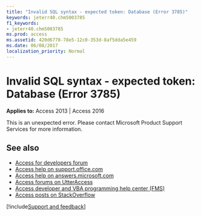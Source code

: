 ```yaml
---
title: "Invalid SQL syntax - expected token: Database (Error 3785)"
keywords: jeterr40.chm5003785
f1_keywords:
- jeterr40.chm5003785
ms.prod: access
ms.assetid: 420d6778-78e5-12c0-353d-8af5dda5e459
ms.date: 06/08/2017
localization_priority: Normal
---
```



# Invalid SQL syntax - expected token: Database (Error 3785)

  

**Applies to:** Access 2013 | Access 2016

This is an unexpected error. Please contact Microsoft Product Support Services for more information.

## See also

- [Access for developers forum](https://social.msdn.microsoft.com/Forums/office/home?forum=accessdev)
- [Access help on support.office.com](https://support.office.com/search/results?query=Access)
- [Access help on answers.microsoft.com](https://answers.microsoft.com/)
- [Access forums on UtterAccess](https://www.utteraccess.com/forum/index.php?act=idx)
- [Access developer and VBA programming help center (FMS)](https://www.fmsinc.com/MicrosoftAccess/developer/)
- [Access posts on StackOverflow](https://stackoverflow.com/questions/tagged/ms-access)

[!include[Support and feedback](~/includes/feedback-boilerplate.md)]